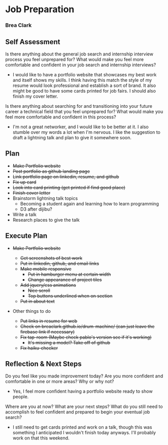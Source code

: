 # Job Preparation

### Brea Clark

## Self Assessment

Is there anything about the general job search and internship interview process you feel unprepared for? What would make you feel more comfortable and confident in your job search and internship interviews?
* I would like to have a portfolio website that showcases my best work and itself shows my skills. I think having this match the style of my resume would look professional and establish a sort of brand. It also might be good to have some cards printed for job fairs. I should also finish my cover letter.

Is there anything about searching for and transitioning into your future career a technical field that you feel unprepared for? What would make you feel more comfortable and confident in this process?
* I'm not a great networker, and I would like to be better at it. I also stumble over my words a lot when I'm nervous. I like the suggestion to draft a lightning talk and plan to give it somewhere soon.

## Plan

* ~~Make Portfolio website~~
* ~~Post portfolio as github landing page~~
* ~~Link portfolio page on linkedin, resume, and github~~
* ~~Fix up card~~
* ~~Look into card printing (get printed if find good place)~~
* ~~Finish cover letter~~
* Brainstorm lightning talk topics
  * Becoming a student again and learning how to learn programming
  * D3 after dijibu?
* Write a talk
* Research places to give the talk

## Execute Plan
* ~~Make Portfolio website~~
  * ~~Get screenshots of best work~~
  * ~~Put in linkedin, github, and email links~~
  * ~~Make mobile responsive~~
    * ~~Put in hamburger menu at certain width~~
    * ~~Change appearance of project tiles~~
  * ~~Add jquery/css animations~~
    * ~~Nice scroll~~
    * ~~Top buttons underlined when on section~~
  * ~~Put in about text~~

* Other things to do
  * ~~Put links in resume for web~~
  * ~~Check on breaclark.github.io/drum-machine/ (can just leave the firebase link if necessary)~~
  * ~~Fix tap-room (Maybe check pablo's version see if it's working)~~
    * ~~It's missing a model? Take off of github~~
  * ~~Fix haiku-checker~~

## Reflection & Next Steps

Do you feel like you made improvement today? Are you more confident and comfortable in one or more areas? Why or why not?
* Yes, I feel more confident having a portfolio website ready to show people.

Where are you at now? What are your next steps? What do you still need to accomplish to feel confident and prepared to begin your eventual job search?
* I still need to get cards printed and work on a talk, though this was something I anticipated I wouldn't finish today anyways. I'll probably work on that this weekend.
